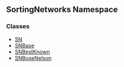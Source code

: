 ## SortingNetworks Namespace
### Classes
- [SN](./SortingNetworks-SN.md 'SortingNetworks.SN')
- [SNBase](./SortingNetworks-SNBase.md 'SortingNetworks.SNBase')
- [SNBestKnown](./SortingNetworks-SNBestKnown.md 'SortingNetworks.SNBestKnown')
- [SNBoseNelson](./SortingNetworks-SNBoseNelson.md 'SortingNetworks.SNBoseNelson')
